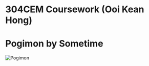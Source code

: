 # 304CEM Coursework (Ooi Kean Hong)

# Pogimon by Sometime  

![Pogimon](https://user-images.githubusercontent.com/103920748/201500983-0ea282e0-33ce-4e68-b6cd-225c15fc58b9.png)
